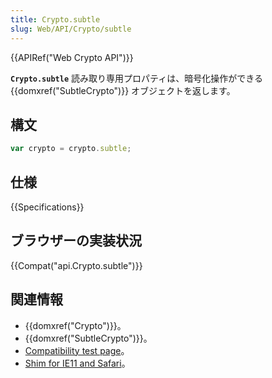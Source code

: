 ```yaml
---
title: Crypto.subtle
slug: Web/API/Crypto/subtle
---
```


{{APIRef("Web Crypto API")}}

**`Crypto.subtle`** 読み取り専用プロパティは、暗号化操作ができる {{domxref("SubtleCrypto")}} オブジェクトを返します。

## 構文

```js
var crypto = crypto.subtle;
```

## 仕様

{{Specifications}}

## ブラウザーの実装状況

{{Compat("api.Crypto.subtle")}}

## 関連情報

- {{domxref("Crypto")}}。
- {{domxref("SubtleCrypto")}}。
- [Compatibility test page](https://vibornoff.github.io/webcrypto-examples/index.html)。
- [Shim for IE11 and Safari](https://github.com/vibornoff/webcrypto-shim)。
